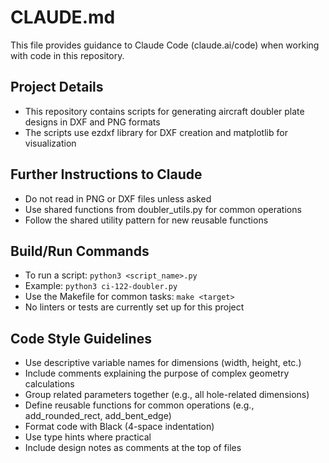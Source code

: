 # CLAUDE.md

This file provides guidance to Claude Code (claude.ai/code) when working with code in this repository.

## Project Details

- This repository contains scripts for generating aircraft doubler plate designs in DXF and PNG formats
- The scripts use ezdxf library for DXF creation and matplotlib for visualization

## Further Instructions to Claude

- Do not read in PNG or DXF files unless asked
- Use shared functions from doubler_utils.py for common operations
- Follow the shared utility pattern for new reusable functions

## Build/Run Commands

- To run a script: `python3 <script_name>.py`
- Example: `python3 ci-122-doubler.py`
- Use the Makefile for common tasks: `make <target>`
- No linters or tests are currently set up for this project

## Code Style Guidelines

- Use descriptive variable names for dimensions (width, height, etc.)
- Include comments explaining the purpose of complex geometry calculations
- Group related parameters together (e.g., all hole-related dimensions)
- Define reusable functions for common operations (e.g., add_rounded_rect, add_bent_edge)
- Format code with Black (4-space indentation)
- Use type hints where practical
- Include design notes as comments at the top of files

